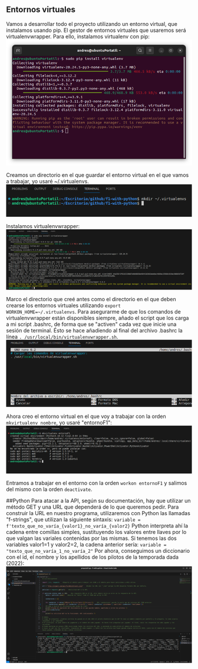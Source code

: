 ## Entornos virtuales
Vamos a desarrollar todo el proyecto utilizando un entorno virtual, que instalamos usando pip. El gestor de entornos virtuales que usaremos será virtualenvwrapper.
Para ello, instalamos virtualenv con pip:
![Captura: instalando virtualenv](./assets/Instalando%20virtualenv.png)

Creamos un directorio en el que guardar el entorno virtual en el que vamos a trabajar, yo usaré ~/.virtualenvs.
![Captura: creación del directorio para entornos virtuales](./assets/Creacion%20directorio%20entornos%20virtuales.png)

Instalamos virtualenvwrapper:
![Captura: instalando virtualenvwrapper](./assets/Instalando%20virtualenvwrapper.png)

Marco el directorio que creé antes como el directorio en el que deben crearse los entornos virtuales utilizando `export WORKON_HOME=~/.virtualenvs`.
Para asegurarme de que los comandos de virtualenvwrapper están disponibles siempre, añado el script que los carga a mi script .bashrc, de forma que se "activen" cada vez que inicie una sesión de terminal. Ésto se hace añadiendo al final del archivo .bashrc la línea `. /usr/local/bin/virtualenvwrapper.sh`.
![Captura: cargando los comandos de virtualenvwrapper cada vez que se inicie una sesión de terminal](./assets/Cargar%20virtualenvwrapper%20en%20bashrc.png)

Ahora creo el entorno virtual en el que voy a trabajar con la orden `mkvirtualenv nombre`, yo usaré "entornoF1":
![Captura: creando entorno virtual](./assets/Creando%20virtual%20env.png)

Entramos a trabajar en el entorno con la orden `workon entornoF1` y salimos del mismo con la orden `deactivate`.

##Python
Para atacar a la API, según su documentación, hay que utilizar un método GET y una URL que dependerá de lo que queremos pedir. Para construir la URL en nuestro programa, utilizaremos con Python las llamadas "f-strings", que utilizan la siguiente sintaxis:
`variable = f'texto_que_no_varía_{valor1}_no_varía_{valor2}`
Python interpreta ahí la cadena entre comillas simples, sustituyendo los valores entre llaves por lo que valgan las variales contenidas por las mismas. Si tenemos las dos variables valor1=1 y valor2=2, la cadena anterior sería:
`variable = "texto_que_no_varía_1_no_varía_2"`
Por ahora, conseguimos un diccionario con el id, el nombre y los apellidos de los pilotos de la temporada dada (2022):
![Captura: prueba impresión de los pilotos](./assets/Prueba%20pilotos.png)